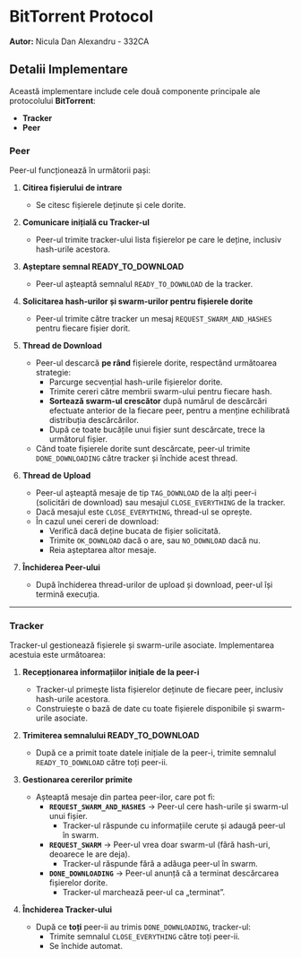 # BitTorrent Protocol

**Autor:** Nicula Dan Alexandru - 332CA



## Detalii Implementare
Această implementare include cele două componente principale ale protocolului **BitTorrent**:
- **Tracker**
- **Peer**

### Peer
Peer-ul funcționează în următorii pași:

1. **Citirea fișierului de intrare**
   - Se citesc fișierele deținute și cele dorite.
   
2. **Comunicare inițială cu Tracker-ul**
   - Peer-ul trimite tracker-ului lista fișierelor pe care le deține, inclusiv hash-urile acestora.
   
3. **Așteptare semnal READY_TO_DOWNLOAD**
   - Peer-ul așteaptă semnalul `READY_TO_DOWNLOAD` de la tracker.
   
4. **Solicitarea hash-urilor și swarm-urilor pentru fișierele dorite**
   - Peer-ul trimite către tracker un mesaj `REQUEST_SWARM_AND_HASHES` pentru fiecare fișier dorit.
   
5. **Thread de Download**
   - Peer-ul descarcă **pe rând** fișierele dorite, respectând următoarea strategie:
     - Parcurge secvențial hash-urile fișierelor dorite.
     - Trimite cereri către membrii swarm-ului pentru fiecare hash.
     - **Sortează swarm-ul crescător** după numărul de descărcări efectuate anterior de la fiecare peer, pentru a menține echilibrată distribuția descărcărilor.
     - După ce toate bucățile unui fișier sunt descărcate, trece la următorul fișier.
   - Când toate fișierele dorite sunt descărcate, peer-ul trimite `DONE_DOWNLOADING` către tracker și închide acest thread.

6. **Thread de Upload**
   - Peer-ul așteaptă mesaje de tip `TAG_DOWNLOAD` de la alți peer-i (solicitări de download) sau mesajul `CLOSE_EVERYTHING` de la tracker.
   - Dacă mesajul este `CLOSE_EVERYTHING`, thread-ul se oprește.
   - În cazul unei cereri de download:
     - Verifică dacă deține bucata de fișier solicitată.
     - Trimite `OK_DOWNLOAD` dacă o are, sau `NO_DOWNLOAD` dacă nu.
     - Reia așteptarea altor mesaje.

7. **Închiderea Peer-ului**
   - După închiderea thread-urilor de upload și download, peer-ul își termină execuția.

---

### Tracker
Tracker-ul gestionează fișierele și swarm-urile asociate. Implementarea acestuia este următoarea:

1. **Recepționarea informațiilor inițiale de la peer-i**
   - Tracker-ul primește lista fișierelor deținute de fiecare peer, inclusiv hash-urile acestora.
   - Construiește o bază de date cu toate fișierele disponibile și swarm-urile asociate.

2. **Trimiterea semnalului READY_TO_DOWNLOAD**
   - După ce a primit toate datele inițiale de la peer-i, trimite semnalul `READY_TO_DOWNLOAD` către toți peer-ii.

3. **Gestionarea cererilor primite**
   - Așteaptă mesaje din partea peer-ilor, care pot fi:
     - **`REQUEST_SWARM_AND_HASHES`** → Peer-ul cere hash-urile și swarm-ul unui fișier.
       - Tracker-ul răspunde cu informațiile cerute și adaugă peer-ul în swarm.
     - **`REQUEST_SWARM`** → Peer-ul vrea doar swarm-ul (fără hash-uri, deoarece le are deja).
       - Tracker-ul răspunde fără a adăuga peer-ul în swarm.
     - **`DONE_DOWNLOADING`** → Peer-ul anunță că a terminat descărcarea fișierelor dorite.
       - Tracker-ul marchează peer-ul ca „terminat”.

4. **Închiderea Tracker-ului**
   - După ce **toți** peer-ii au trimis `DONE_DOWNLOADING`, tracker-ul:
     - Trimite semnalul `CLOSE_EVERYTHING` către toți peer-ii.
     - Se închide automat.
